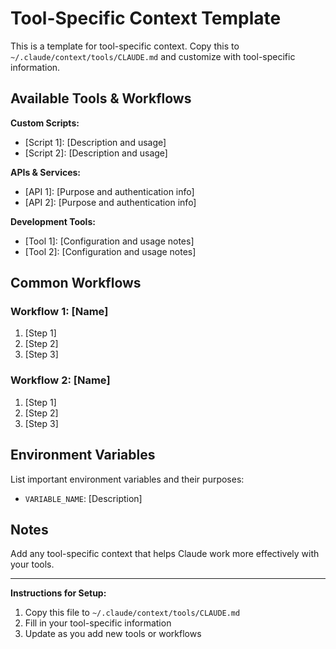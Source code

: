 # Tool-Specific Context Template

This is a template for tool-specific context. Copy this to `~/.claude/context/tools/CLAUDE.md` and customize with tool-specific information.

## Available Tools & Workflows

**Custom Scripts:**
- [Script 1]: [Description and usage]
- [Script 2]: [Description and usage]

**APIs & Services:**
- [API 1]: [Purpose and authentication info]
- [API 2]: [Purpose and authentication info]

**Development Tools:**
- [Tool 1]: [Configuration and usage notes]
- [Tool 2]: [Configuration and usage notes]

## Common Workflows

### Workflow 1: [Name]
1. [Step 1]
2. [Step 2]
3. [Step 3]

### Workflow 2: [Name]
1. [Step 1]
2. [Step 2]
3. [Step 3]

## Environment Variables

List important environment variables and their purposes:
- `VARIABLE_NAME`: [Description]

## Notes

Add any tool-specific context that helps Claude work more effectively with your tools.

---

**Instructions for Setup:**
1. Copy this file to `~/.claude/context/tools/CLAUDE.md`
2. Fill in your tool-specific information
3. Update as you add new tools or workflows
